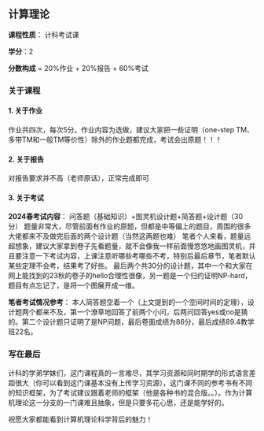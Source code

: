 ## 计算理论

**课程性质**： 计科考试课

**学分**：2

**分数构成** = 20%作业 + 20%报告 + 60%考试

### 关于课程

#### 1. 关于作业
作业共四次，每次5分。作业内容为选做，建议大家把一些证明（one-step TM、多带TM和一般TM等价性）除外的作业题都完成，考试会出原题！！！

#### 2. 关于报告
对报告要求并不高（老师原话），正常完成即可

#### 3. 关于考试

**2024春考试内容**： 问答题（基础知识）+图灵机设计题+简答题+设计题（30分）
题量非常大，尽管前面有作业的原题，但都是中等偏上的题目，周围的很多大佬都来不及做完后面的两个设计题（当然这两题也难）
笔者个人来看，题量远超想象，建议大家拿到卷子先看题量，就不会像我一样前面慢悠悠地画图灵机，并且要注意一下考试内容，上课注意听哪些考哪些不考，特别后最后章节，笔者默认某些定理不会考，结果考了好些。
最后两个共30分的设计题，其中一个和大家在网上能找到的23秋的卷子的hello合理性很像，另一题是一个归约证明NP-hard，题目有点忘记了，是将一个图展开成一维。

**笔者考试情况参考**： 本人简答题空着一个（上文提到的一个空间时间的定理），设计题两个都来不及，第一个潦草地回答了前两个小问，后两问回答yes或no是猜的。第二个设计题只证明了是NP问题，最后卷面成绩为86分，最后成绩89.4教学班22名。

### 写在最后

计科的学弟学妹们，这门课程真的一言难尽，其学习资源和同时期学的形式语言差距很大（你可以看到这门课基本没有上传学习资源），这门课不同的参考书有不同的知识框架，为了考试建议跟着老师的框架（他是各种书的混合版。。）。作为计算机理论这一分支的一门课难且抽象，但是只要多花心思，还是能学好的。

祝愿大家都能看到计算机理论科学背后的魅力！

